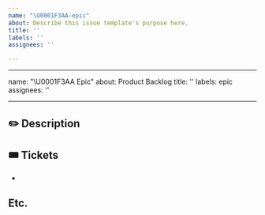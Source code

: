 ```yaml
---
name: "\U0001F3AA-epic"
about: Describe this issue template's purpose here.
title: ''
labels: ''
assignees: ''

---
```


---
name: "\U0001F3AA Epic"
about: Product Backlog
title: ''
labels: epic
assignees: ''

---

## ✏️ Description
<!--설명을 작성하세요.-->

## 🎟️ Tickets
<!--기능을 작성하세요.-->
- 

## Etc.
<!--기타-->
